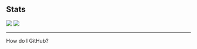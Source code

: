 <h2>Stats</h2>
<div class="stats" style="position:inline-block">
<img src="https://github-readme-stats.vercel.app/api/top-langs/?username=hue-owo&hide_border=true&theme=radical&show_icons=true">
<img src="https://github-readme-stats.vercel.app/api?username=hue-owo&hide_border=true&theme=radical&show_icons=true">
</div>
<hr>
<div class="content" style="margin: 0 auto;">
<p>How do I GitHub?</p>
</div>
